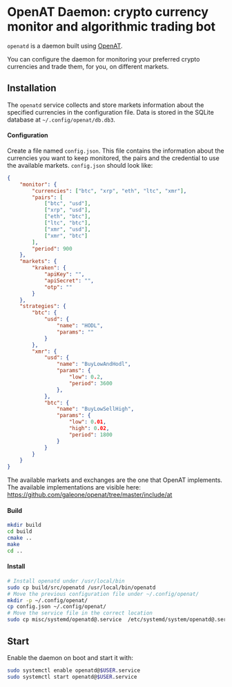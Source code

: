 # OpenAT Daemon: crypto currency monitor and algorithmic trading bot

`openatd` is a daemon built using [OpenAT](https://github.com/galeone/openat).

You can configure the daemon for monitoring your preferred crypto currencies and trade them, for you, on different markets.

## Installation

The `openatd` service collects and store markets information about the specified currencies in the configuration file. Data is stored in the SQLite database at `~/.config/openat/db.db3`.

#### Configuration

Create a file named `config.json`. This file contains the information about the currencies you want to keep monitored, the pairs and the credential to use the available markets.
`config.json` should look like:

```json
{
    "monitor": {
        "currencies": ["btc", "xrp", "eth", "ltc", "xmr"],
        "pairs": [
            ["btc", "usd"],
            ["xrp", "usd"],
            ["eth", "btc"],
            ["ltc", "btc"],
            ["xmr", "usd"],
            ["xmr", "btc"]
        ],
        "period": 900
    },
    "markets": {
        "kraken": {
            "apiKey": "",
            "apiSecret": "",
            "otp": ""
        }
    },
    "strategies": {
        "btc": {
            "usd": {
                "name": "HODL",
                "params": ""
            }
        },
        "xmr": {
            "usd": {
                "name": "BuyLowAndHodl",
                "params": {
                    "low": 0.2,
                    "period": 3600
                },
            },
            "btc": {
                "name": "BuyLowSellHigh",
                "params": {
                    "low": 0.01,
                    "high": 0.02,
                    "period": 1800
                }
            }
        }
    }
}
```

The available markets and exchanges are the one that OpenAT implements. The available implementations are visible here: https://github.com/galeone/openat/tree/master/include/at

#### Build

```bash
mkdir build
cd build
cmake ..
make
cd ..
```

#### Install

```bash
# Install openatd under /usr/local/bin
sudo cp build/src/openatd /usr/local/bin/openatd
# Move the previous configuration file under ~/.config/openat/
mkdir -p ~/.config/openat/
cp config.json ~/.config/openat/
# Move the service file in the correct location
sudo cp misc/systemd/openatd@.service  /etc/systemd/system/openatd@.service
```

## Start

Enable the daemon on boot and start it with:

```bash
sudo systemctl enable openatd@$USER.service
sudo systemctl start openatd@$USER.service
```

<!--
## Auto Trader: strategies
TODO
-->
